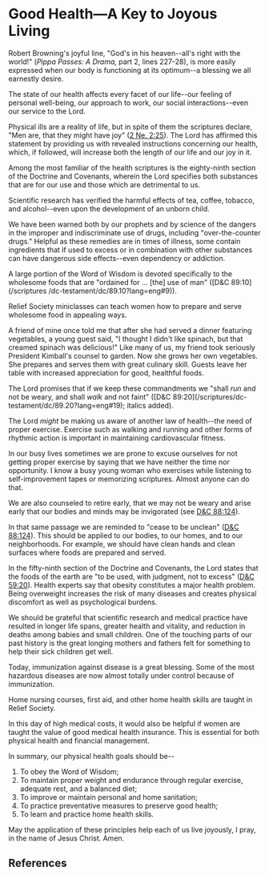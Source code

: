# Good Health—A Key to Joyous Living

Robert Browning's joyful line, "God's in his heaven--all's right with the
world!" (_Pippa Passes: A Drama,_ part 2, lines 227-28), is more easily
expressed when our body is functioning at its optimum--a blessing we all
earnestly desire.

The state of our health affects every facet of our life--our feeling of
personal well-being, our approach to work, our social interactions--even our
service to the Lord.

Physical ills are a reality of life, but in spite of them the scriptures
declare, "Men are, that they might have joy" ([2 Ne.
2:25](/scriptures/bofm/2-ne/2.25?lang=eng#24)). The Lord has affirmed this
statement by providing us with revealed instructions concerning our health,
which, if followed, will increase both the length of our life and our joy in
it.

Among the most familiar of the health scriptures is the eighty-ninth section
of the Doctrine and Covenants, wherein the Lord specifies both substances that
are for our use and those which are detrimental to us.

Scientific research has verified the harmful effects of tea, coffee, tobacco,
and alcohol--even upon the development of an unborn child.

We have been warned both by our prophets and by science of the dangers in the
improper and indiscriminate use of drugs, including "over-the-counter drugs."
Helpful as these remedies are in times of illness, some contain ingredients
that if used to excess or in combination with other substances can have
dangerous side effects--even dependency or addiction.

A large portion of the Word of Wisdom is devoted specifically to the wholesome
foods that are "ordained for ... [the] use of man" ([D&amp;C 89:10](/scriptures
/dc-testament/dc/89.10?lang=eng#9)).

Relief Society miniclasses can teach women how to prepare and serve wholesome
food in appealing ways.

A friend of mine once told me that after she had served a dinner featuring
vegetables, a young guest said, "I thought I didn't like spinach, but that
creamed spinach was delicious!" Like many of us, my friend took seriously
President Kimball's counsel to garden. Now she grows her own vegetables. She
prepares and serves them with great culinary skill. Guests leave her table
with increased appreciation for good, healthful foods.

The Lord promises that if we keep these commandments we "shall _run_ and not
be weary, and shall _walk_ and not faint" ([D&amp;C 89:20](/scriptures/dc-
testament/dc/89.20?lang=eng#19); italics added).

The Lord _might_ be making us aware of another law of health--the need of
proper exercise. Exercise such as walking and running and other forms of
rhythmic action is important in maintaining cardiovascular fitness.

In our busy lives sometimes we are prone to excuse ourselves for not getting
proper exercise by saying that we have neither the time nor opportunity. I
know a busy young woman who exercises while listening to self-improvement
tapes or memorizing scriptures. Almost anyone can do that.

We are also counseled to retire early, that we may not be weary and arise
early that our bodies and minds may be invigorated (see [D&amp;C
88:124](/scriptures/dc-testament/dc/88.124?lang=eng#123)).

In that same passage we are reminded to "cease to be unclean" ([D&amp;C
88:124](/scriptures/dc-testament/dc/88.124?lang=eng#123)). This should be
applied to our bodies, to our homes, and to our neighborhoods. For example, we
should have clean hands and clean surfaces where foods are prepared and
served.

In the fifty-ninth section of the Doctrine and Covenants, the Lord states that
the foods of the earth are "to be used, with judgment, not to excess"
([D&amp;C 59:20](/scriptures/dc-testament/dc/59.20?lang=eng#19)). Health
experts say that obesity constitutes a major health problem. Being overweight
increases the risk of many diseases and creates physical discomfort as well as
psychological burdens.

We should be grateful that scientific research and medical practice have
resulted in longer life spans, greater health and vitality, and reduction in
deaths among babies and small children. One of the touching parts of our past
history is the great longing mothers and fathers felt for something to help
their sick children get well.

Today, immunization against disease is a great blessing. Some of the most
hazardous diseases are now almost totally under control because of
immunization.

Home nursing courses, first aid, and other home health skills are taught in
Relief Society.

In this day of high medical costs, it would also be helpful if women are
taught the value of good medical health insurance. This is essential for both
physical health and financial management.

In summary, our physical health goals should be--

  1. To obey the Word of Wisdom; 
  2. To maintain proper weight and endurance through regular exercise, adequate rest, and a balanced diet; 
  3. To improve or maintain personal and home sanitation; 
  4. To practice preventative measures to preserve good health; 
  5. To learn and practice home health skills. 

May the application of these principles help each of us live joyously, I pray,
in the name of Jesus Christ. Amen.

## References

